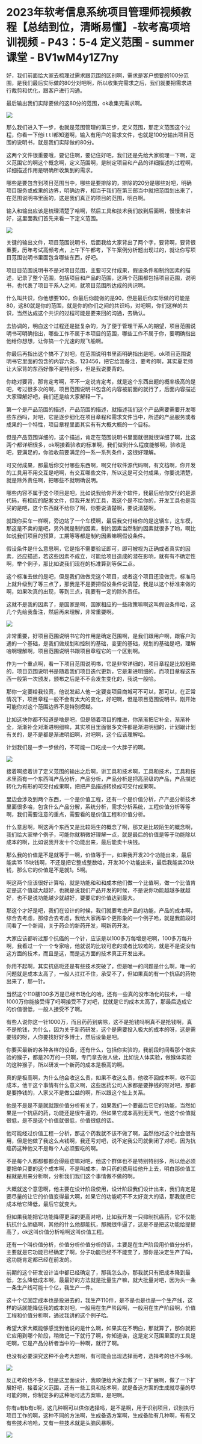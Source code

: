 # 2023年软考信息系统项目管理师视频教程【总结到位，清晰易懂】-软考高项培训视频 - P43：5-4 定义范围 - summer课堂 - BV1wM4y1Z7ny

好，我们前面给大家去梳理过需求跟范围的区别啊，需求是客户想要的100分范围，是我们最后实际做的80分对吧啊，所以收集完需求之后，我们就要把需求进行裁剪和优化，跟客户进行沟通。

最后输出我们实际要做的这80分的范围，ok收集完需求啊。

![](img/5ca23dafcf7e73096a04b70b1356fbc1_1.png)

那么我们进入下一步，也就是范围管理的第三步，定义范围，那定义范围这个过程，你看一下他i t t l都知道啊，输入有用户的需求文件，也就是100分输出项目范围的说明书，就是我们实际做的80分。

这两个文件很重要哦，要记住啊，要记住好吧，我们还是先给大家梳理一下啊，定义范围它的啊这个概念啊，定义范围啊，是制定项目和产品的详细描述的过程啊，详细描述作用是明确所收集到的需求。

哪些是要包含到项目范围当中，哪些是要排除的，排除的20分是哪些对吧，明确项目服务或成果的边界，明确边界，相当于我们在第三部当中就把范围划出来了，在范围说明书里面的，这是我们真正的项目的范围，明白啊。

输入和输出应该是梳理清楚了哈啊，然后工具和技术我们放到后面啊，慢慢来讲好，这里面我们首先来看一下定义范围。



![](img/5ca23dafcf7e73096a04b70b1356fbc1_3.png)

关键的输出文件，项目范围说明书，后面我给大家背出了两个字，要背啊，要背很重要，历年考试高频考点，上午下午都考，下午案例分析题出现过的，就让你写项目范围说明书里面包含哪些东西，好吧。

项目目范围说明书不是对项目范围，主要可交付成果，假设条件和制约因素的描述，记录了整个范围，包括项目和产品的范围，这两个范围都包括项目范围，说明书，也代表了项目干系人之间，就项目范围所达成的共识啊。

什么叫共识，你他想要100，你最后你能做的是90，但是最后你实际做的可能是80，这80就是你的范围，就是你的你们之间的共识吗，对吧啊，你们这样的共识，当然达成这个共识的过程可能是要来回的沟通，去确认。

去协调的，明白这个过程还是挺复杂的，为了便于管理干系人的期望，项目范围说明书可明确指出，哪些工作不属于本项目的范围，哪些工作不属于你，要明确指出他给你想想，让你搞一个光速的规飞船啊。

你最后再指出这个搞不了对吧，在范围说明书里面明确指出是吧，ok项目范围说明书它里面的包含的内容六条，123456，把它给我备注，要考的啊，其实夏老师让大家背的东西好像不是特别多，但是我说要背的。

你绝对要背，那肯定考啊，不不一定说肯定考，就是这个东西出题的概率极高的是吧，考过很多次的啊，项目范围说明书包含的内容被前面的就行了，后面内容描述大家理解好吧，我们还是给大家解释一下。

第一个是产品范围的描述，产品范围的描述，就描述我们这个产品需要需要开发哪些东西吗，对吧，它是逐步细化在项目章程和需求文件当中，所述的产品服务或者成果的一个特性，项目章程里面其实有有大概大概的一个目标。

但是产品范围详细的，这个描述，肯定在范围说明书里面就很就很详细了啊，比这两个都详细很多，ok啊接着验收的标准啊，我们做到什么程度能够啊，验收是吧，要满足的，你验收前要满足的一系一系列条件，这很好理解。

可交付成果，那最后你交付哪些东西啊，啊交付软件源代码啊，有文档啊，你开发的工具用不用交互是吧啊，有交互哪些文件，所以这是可交付成果，你要说清楚，就是除外责任啊，把哪些不就明确说明。

哪些内容不属于这个项目是吧，比如说我给你开发个软件，我最后给你交付的是源代码，有相应的配套文件，但我开发的工具，我这个是不给你的，开发工具也是我买的是吧，这个东西就不给你了啊，你要说清楚啊，要说清楚啊。

就跟你买车一样啊，旁边站了一个车模啊，最后我交付给你的是这辆车，这车模，那这是不卖的是吧，另外就是制约因素，制约因素当然制约因素就很多了哟，啊比如说我们项目的预算，工期等等都是制约因素嘛啊假设条件。

假设条件是什么意思啊，它是指不需要验证即可，即可被视为正确或者真实的因素，还应描述，若这些因素不成立，可能给项目造成的潜在影响，就有有不确定性啊，举个例子，那比如说我们现在的标准算到等保二点。

这个标准去做的是吧，但是我们做做完这个项目，或者这个项目还没做完，标准马上就升级到了等三点了，那我是不是要把假设条件说清楚，我是以这个标准来做的啊，如果吹真的出现，等到三点，我要有一定的除外责任。

这就不是我的因素了，是国家是啊，国家相应的一些政策嘛啊这叫假设条件哈，这几个先给我备注，然后再来理解，非常重要啊。



![](img/5ca23dafcf7e73096a04b70b1356fbc1_5.png)

非常重要，好项目范围说明书它的作用是确定范围啊，是我们跟用户啊，跟客户沟通的一个基础，是我们做规划和控制的基础，变更的基础，规划的基础是吧，理解哈啊理解啊，项目范围说明书跟项目章程它的一个区别啊。

作为一个重点啊，看一下项目范围说明书，它是非常详细的，项目章程是比较粗略的，项目范围说明书是随着我们项目迭代更新，它是渐进明细的，而项目章程这东西一般第一次颁发，颁布之后是不不会发生变化的，我说一般哈。

那你一定要给我较真，他说发起人他一定要变项目商城可不可以，那可以，在正常情况下，项目章程一般不会有太大的变化，好吧啊，但是项目范围说明书，刚开始可能你对这个范围边界不是特别模糊。

比如这块你都不知道是啥是吧，但是随着项目的推进，你渐渐把它补全，渐渐补全，渐渐补全对渐进明细嘛，其实项目里面很多文件都是渐进明细的，计划跟计划有关的，是不是都是渐进明细啊，对吧啊，这个应该理解哈。

计划我们是一步一步做的，不可能一口吃成一个大胖子的啊。

![](img/5ca23dafcf7e73096a04b70b1356fbc1_7.png)

接着啊接着讲了定义范围的输出之后啊，讲工具和技术啊，工具和技术，工具和技术里面有一个东西叫产品分析，产品分析，产品分析是把高层级的产品，产品描述转化为有形的可交付成果啊，把把产品描述转换成可交付成果啊。

里边会涉及到两个东西，一个是价值工程，还有一个是价值分析，产产品分析技术里面很多哈，包含什么产品分解，系统分析，需求分析系统，工程价值分析等等啊，我们需要注意的重点，需要看的是价值工程和价值分析。

什么意思啊，啊这两个东西又是比较陌生的概念了啊，那又是比较陌生的概念啊，我们给大家举个例子，可能你就稍微好理解一点，就是最后的价值是等于功能除以成本的啊，比如说我开发十个功能出来，最后能卖十块钱。

那么我的价值是不是就等于一啊，价值等于一，如果我开发20个功能出来，最后能卖15 15块钱啊，不还是把它整成整数哈，开发30个功能出来，最后我能卖20块钱，那么它的价值是不是就1。5啊。

啊这两个应该很好计算哈，就是功能和和和成本他们做一个比值啊，做一个比值肯定是这个值越大越好，也就是说我们产品开发的时候，不是说你功能越越多就越好，也不是说功能越少就越好，要要它的价值达到最大。

那这个才好是吧，我们在设计的时候，我们就要考虑产品的功能，产品的成本啊，综合去考虑，那综合去考虑，我给大家再举个更形象的一个例子哈，就是我前段时间看了一个新闻，关于药企的新药开发，啊新药开发。

大家应该都听过那个抗癌的一个针，应该是以100多万每增是吧啊，100多万每升啊，我看过一个一个专家哈，他就说的比较可悲的或者比较难的，就是不是说没有这方面的技术，而且是这，而是这方面的技术真正开发出来。

你用不起啊，其实抗癌呃还是有些技术突破了，但是唯一的问题是什么啊，唯一的问题就是成本太高了，一般人扛扛不住，承受不了，但如果真的有一个抗癌的药物出来了，那一针。

当然这个110楼100多万是已经市场化的哈，还有一些真的没市场化的技术，一增1000万你能接受得了吗啊接受不了对吧，就就是它的成本太高了，那最后造成它的价值很低，一般人接受不了啊。

有些人说你这一针1000万，而且药药到病除，这不是抢钱吗啊真不是抢钱啊，真不是抢钱，为什么，因为关于新药研发，这个是需要投入极大的成本的呀，这是需要钱的呀，人你要找好好多博士，然后设备是吧。

你要买最新的各种各样的设备，还有什么，包括你实验的，我前段时间看那个做实验的猴子，都是20万的一只啊，专门拿去做人做，比如说人体实验，做猴体实验的这种猴子，所以研发一个新药的成本是极高的啊。

真的是极高啊，为什么他会收这么贵，如果不收这么贵，他收不回成本啊，收不回成本，他干这个事情有什么意义啊，这些医药公司人家都是要挣钱的呀对吧，那都是要挣钱的，人家又不是做公益的啊，所以跟这个扯上关系。

他是不是是不是就就跟价值分析有关了，如果我们一个要最后它它的功能，当然如果是一个抗癌的药，功能还是很牛逼的，但如果它成本高到无天气，他这个价值就很低，是不是这个价值就很低，价值很低的话。

他可能经过价值工程一分析，那这个药我就不该不做了啊，虽然他对这个社会很有用，但是他做了我这么点钱啊，我还亏对吧，说不定我公司就倒闭了对吧，因为抗癌药这种他又不是每个人必须要吃的啊。

不是每个人都都都都会得癌症嘛对吧，他这个群体也不是特别特别多，所以他必须要把单只要的这个成本啊，不是叫成本，单只药的费用给他升上去，明白那价值工程就是用来分析啊，分析我们我们这个事情做不做的啊。

大概就这个意思啊，他主要在设计阶段使用，设计阶段我们设计出来，我们肯定是要尽量的让它的价值变得最大啊，如果它的功能呃不不太好变大的话，那我就把它成本给它降低，最后它就变大。

但如果我能把它功能降得更深的更高对吧，比如我开发一只抑制抗癌药，它不仅能抗抗什么肺癌啊，其他的什么他都能抗，那就很牛逼了，这是不是把这功能给提提高了，ok这叫价值分析哈啊这叫价值工程。

还有一个叫价值分析，价值分析价值分析的话，主要是在生产阶段用价值分分析，主要就是它功能已经确定了啊，分子功能已经不不能变了，那你是决定生产了吗，这功能肯定都已经在前发的。

前期的这个研发设计当中都已经确定了，那我怎么办，那我就只有把成本降到最低，怎么降低成本啊，最最好的方法就是批量生产嘛，就大批量对吧，因为头一条一条生产线可能十个亿，我生产一件。

这十个亿固定成本也是投进去的，我生产110件，是不是也是也是一个生产线，这样的话就能降低我的成本对吧，一般用在生产阶段啊，一般用在生产阶段啊，价值工程和价值分析啊，通过我讲的这个例子哈。

希望大家大概能够感觉到他说的是什么啊，如果实在不明白，那就算了，那你就把它应用到哪个阶段，稍微记一下就行了啊，你知道诶，这是定义范围里面的工具是吧啊，它是产品分析者当中的一种啊，就行了啊。

也没有必要深究这种不会考大题啊，有可能会出现选择而考，选择考的也不多啊。

![](img/5ca23dafcf7e73096a04b70b1356fbc1_9.png)

反正考的也不多，但是这里面设计，我顺便给大家去做了一下扩展啊，做了一下扩展好吧，接着定义范围，还有一些工具和技术啊，就是备选方案的生成就尽量的尽可能的啊，你制定多的这种呃可选方案嘛，是吧啊。

你有a有b有c啊，这几种啊可以供你选择吗，是不是啊，用于识别项目，识别执行项目工作的啊，这种不同的方法啊，生成备选方案啊，生成备胎有几种啊，有有又有些技术哈哈，又有一些技术就是头脑风暴啊。



![](img/5ca23dafcf7e73096a04b70b1356fbc1_11.png)